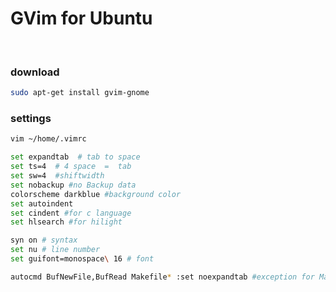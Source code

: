 # GVim for Ubuntu

<br>


### download 

```bash
sudo apt-get install gvim-gnome
```

### settings

```bash
vim ~/home/.vimrc
```

```bash
set expandtab  # tab to space
set ts=4  # 4 space  =  tab
set sw=4  #shiftwidth 
set nobackup #no Backup data 
colorscheme darkblue #background color
set autoindent 
set cindent #for c language
set hlsearch #for hilight

syn on # syntax 
set nu # line number 
set guifont=monospace\ 16 # font

autocmd BufNewFile,BufRead Makefile* :set noexpandtab #exception for Makefile
```
